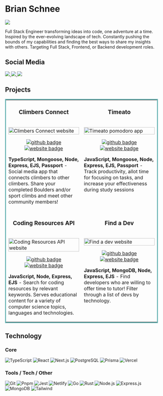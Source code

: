 # Brian Schnee

<img src="https://user-images.githubusercontent.com/77141303/220439482-53641367-1f29-4327-abb4-184b8c64304c.png">

<p>Full Stack Engineer transforming ideas into code, one adventure at a time. Inspired by the ever-evolving landscape of tech. Constantly pushing the bounds of my capabilities and finding the best ways to share my insights with others. Targeting Full Stack, Frontend, or Backend development roles.</p>

<!-- * **Company**: -->

## Social Media

<a target="_blank" href="https://www.brianschnee.com">
  <img src="https://img.shields.io/badge/Portfolio-272b33?logo=circle&logoColor=00c5a9&style=for-the-badge">
</a>
<a target="_blank" href="https://twitter.com/fullstackbrian">
  <img src="https://img.shields.io/badge/twitter-272b33?logo=twitter&logoColor=1d9bf0&style=for-the-badge">
</a>
<a target="_blank" href="https://www.linkedin.com/in/brian-schnee-dev/">
  <img src="https://img.shields.io/badge/linkedin-272b33?logo=linkedin&logoColor=2d87c9&style=for-the-badge">
</a>

## Projects

<table bordercolor="#66b2b2">
  <tr>
    <td width="50%" valign="top">
      <h3 align="center">Climbers Connect</h3>
        <br />
        <img src="https://user-images.githubusercontent.com/77141303/194457376-05430a1b-5ffa-41ed-a240-bcf67051eab2.gif" width="100%"  alt="Climbers Connect website"/>
        <br />
      <p align="center">
        <a target="_blank" href="https://github.com/brianschnee/climbers-connect">
          <img src="https://img.shields.io/badge/github-272b33?logo=github&logoColor=39d353&style=for-the-badge" alt="github badge">
        </a>
        <a target="_blank" href="https://climbersconnect.up.railway.app/">
          <img src="https://img.shields.io/badge/Website-272b33?logo=circle&logoColor=39d353&style=for-the-badge" alt="website badge">
        </a>
      </p>
        <p><strong>TypeScript, Mongoose, Node, Express, EJS, Passport</strong> - Social media app that connects climbers to other climbers. Share your completed Boulders and/or sport climbs and meet other community members!</p>
    </td>
    <td width="50%" valign="top">
      <h3 align="center">Timeato</h3>
        <br />
      <a target="_blank" href="https://timeato.up.railway.app/">
          <img src="https://user-images.githubusercontent.com/77141303/222314738-b6846d13-ff48-4be5-907f-a16476cdaf97.gif" width="100%" alt="Timeato pomodoro app"/>
      </a>
        <br />
      <p align="center">
        <a target="_blank" href="https://github.com/devv-work/timeato">
          <img src="https://img.shields.io/badge/github-272b33?logo=github&logoColor=39d353&style=for-the-badge" alt="github badge">
        </a>
        <a target="_blank" href="https://timeato.up.railway.app/">
          <img src="https://img.shields.io/badge/Website-272b33?logo=circle&logoColor=39d353&style=for-the-badge" alt="website badge">
        </a>
      </p>
        <p><strong>JavaScript, Mongoose, Node, Express, EJS, Passport</strong> - Track productivity, allot time for focusing on tasks, and increase your effectiveness during study sessions</p>
    </td>
  </tr>
  <tr>
    <td width="50%" valign="top">
      <h3 align="center">Coding Resources API</h3>
        <br />
        <a target="_blank" href="https://coding-resources-api.up.railway.app/">
            <img src="https://user-images.githubusercontent.com/77141303/184940802-41a8df49-e782-4c4d-a483-ce8ffdc52d97.gif" width="100%" alt="Coding Resources API website"/>
        </a>
        <br />
        <p align="center">
          <a target="_blank" href="https://github.com/the-api-administration/coding-resources-api">
            <img src="https://img.shields.io/badge/github-272b33?logo=github&logoColor=39d353&style=for-the-badge" alt="github badge">
          </a>
          <a target="_blank" href="https://coding-resources-api.up.railway.app/">
            <img src="https://img.shields.io/badge/Website-272b33?logo=circle&logoColor=39d353&style=for-the-badge" alt="website badge">
          </a>
        </p>
        <p><strong>JavaScript, Node, Express, EJS</strong> - Search for coding resources by relevant keywords. Serves educational content for a variety of computer science topics, languages and technologies. </p>
    </td>
    <td width="50%" valign="top">
      <h3 align="center">Find a Dev</h3>
        <br />
      <a target="_blank" href="https://find-a-dev.up.railway.app/">
          <img src="https://user-images.githubusercontent.com/77141303/194415515-64722c98-7c0b-4d28-a5d3-2a5574ca088e.gif" width="100%"  alt="Find a dev website"/>
      </a>
        <br />
      <p align="center">
        <a target="_blank" href="https://github.com/brianschnee/find-a-dev">
          <img src="https://img.shields.io/badge/github-272b33?logo=github&logoColor=39d353&style=for-the-badge" alt="github badge">
        </a>
        <a target="_blank" href="https://find-a-dev.up.railway.app/">
          <img src="https://img.shields.io/badge/Website-272b33?logo=circle&logoColor=39d353&style=for-the-badge" alt="website badge">
        </a>
      </p>
        <p><strong>JavaScript, MongoDB, Node, Express, EJS</strong> - Find developers who are willing to offer time to tutor! Filter through a list of devs by technology.</p>
    </td>
  </tr>
</table>

## Technology

<!-- ### Core

![HTML5](https://img.shields.io/badge/html5-272b33?logo=html5&logoColor=e56027&style=for-the-badge)
![CSS3](https://img.shields.io/badge/css3-272b33?logo=css3&logoColor=2ea0d1&style=for-the-badge)
![JavaScript](https://img.shields.io/badge/JavaScript-272b33?logo=JavaScript&logoColor=ead41c&style=for-the-badge) -->

### Core

![TypeScript](https://img.shields.io/badge/typescript-272b33?logo=typescript&logoColor=0374c2&style=for-the-badge)
![React](https://img.shields.io/badge/react-272b33?logo=react&logoColor=61dbfb&style=for-the-badge)
![Next.js](https://img.shields.io/badge/next.js-272b33?logo=next.js&logoColor=ffffff&style=for-the-badge)
![PostgreSQL](https://img.shields.io/badge/postgresql-272b33?logo=postgresql&logoColor=35b3eb&style=for-the-badge)
![Prisma](https://img.shields.io/badge/prisma-272b33?logo=prisma&logoColor=ffffff&style=for-the-badge)
![Vercel](https://img.shields.io/badge/vercel-272b33?logo=vercel&logoColor=FFFFFF&style=for-the-badge)

### Tools / Tech / Other

![Git](https://img.shields.io/badge/git-272b33?logo=git&logoColor=F05032&style=for-the-badge)
![Pnpm](https://img.shields.io/badge/pnpm-272b33?logo=pnpm&logoColor=f1a800&style=for-the-badge)
![Jest](https://img.shields.io/badge/jest-272b33?logo=jest&logoColor=99425b&style=for-the-badge)
![Netlify](https://img.shields.io/badge/Netlify-272b33?logo=netlify&logoColor=00c7b7&style=for-the-badge)
![Go](https://img.shields.io/badge/go-272b33?logo=Go&logoColor=00aed8&style=for-the-badge)
![Rust](https://img.shields.io/badge/Rust-272b33?logo=Rust&logoColor=ea4800&style=for-the-badge)
![Node.js](https://img.shields.io/badge/node.js-272b33?logo=node.js&logoColor=6bbf47&style=for-the-badge)
![Express.js](https://img.shields.io/badge/express-272b33?logo=express&logoColor=white&style=for-the-badge)
![MongoDB](https://img.shields.io/badge/mongodb-272b33?logo=mongodb&logoColor=4aae3e&style=for-the-badge)
![Tailwind](https://img.shields.io/badge/tailwind-272b33?logo=tailwindcss&logoColor=35b3eb&style=for-the-badge)
